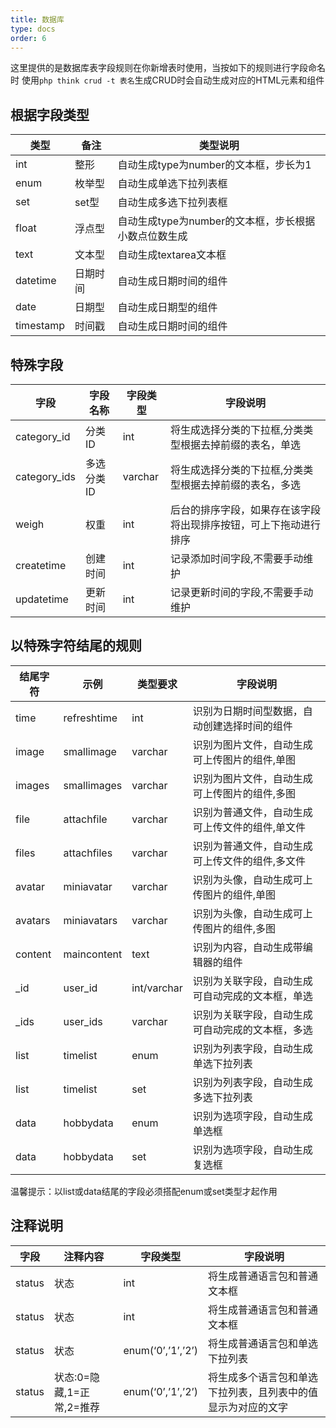 ```yaml
---
title: 数据库
type: docs
order: 6
---
```


这里提供的是数据库表字段规则在你新增表时使用，当按如下的规则进行字段命名时
使用`php think crud -t 表名`生成CRUD时会自动生成对应的HTML元素和组件 

## 根据字段类型 

类型 | 备注 | 类型说明
---|---|---
int | 整形 | 自动生成type为number的文本框，步长为1
enum | 枚举型 | 自动生成单选下拉列表框
set | set型 | 自动生成多选下拉列表框
float | 浮点型 | 自动生成type为number的文本框，步长根据小数点位数生成
text | 文本型 | 自动生成textarea文本框
datetime | 日期时间 | 自动生成日期时间的组件
date | 日期型 | 自动生成日期型的组件
timestamp | 时间戳 | 自动生成日期时间的组件

## 特殊字段 

字段 | 字段名称 | 字段类型 | 字段说明
---|---|---|---
category_id | 分类ID | int | 将生成选择分类的下拉框,分类类型根据去掉前缀的表名，单选
category_ids | 多选分类ID | varchar | 将生成选择分类的下拉框,分类类型根据去掉前缀的表名，多选
weigh | 权重 | int | 后台的排序字段，如果存在该字段将出现排序按钮，可上下拖动进行排序
createtime | 创建时间 | int | 记录添加时间字段,不需要手动维护
updatetime | 更新时间 | int | 记录更新时间的字段,不需要手动维护


## 以特殊字符结尾的规则 

结尾字符 | 示例 | 类型要求 | 字段说明
---|---|---|---
time | refreshtime | int | 识别为日期时间型数据，自动创建选择时间的组件
image | smallimage | varchar | 识别为图片文件，自动生成可上传图片的组件,单图
images | smallimages | varchar | 识别为图片文件，自动生成可上传图片的组件,多图
file | attachfile | varchar | 识别为普通文件，自动生成可上传文件的组件,单文件
files | attachfiles | varchar | 识别为普通文件，自动生成可上传文件的组件,多文件
avatar | miniavatar | varchar | 识别为头像，自动生成可上传图片的组件,单图
avatars | miniavatars | varchar | 识别为头像，自动生成可上传图片的组件,多图
content | maincontent | text | 识别为内容，自动生成带编辑器的组件
_id | user_id | int/varchar | 识别为关联字段，自动生成可自动完成的文本框，单选
_ids | user_ids | varchar | 识别为关联字段，自动生成可自动完成的文本框，多选
list | timelist | enum | 识别为列表字段，自动生成单选下拉列表
list | timelist | set | 识别为列表字段，自动生成多选下拉列表
data | hobbydata | enum | 识别为选项字段，自动生成单选框
data | hobbydata | set | 识别为选项字段，自动生成复选框
   
温馨提示：以list或data结尾的字段必须搭配enum或set类型才起作用 


## 注释说明

字段 | 注释内容 | 字段类型 | 字段说明
---|---|---|---
status | 状态 | int | 将生成普通语言包和普通文本框
status | 状态 | int | 将生成普通语言包和普通文本框
status | 状态 | enum(‘0’,’1’,’2’) | 将生成普通语言包和单选下拉列表
status | 状态:0=隐藏,1=正常,2=推荐 | enum(‘0’,’1’,’2’) | 将生成多个语言包和单选下拉列表，且列表中的值显示为对应的文字